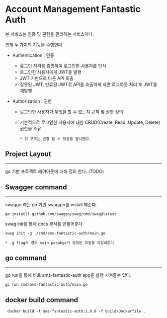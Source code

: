 # Account Management Fantastic Auth

본 서비스는 인증 및 권한을 관리하는 서비스이다.

크게 두 가지의 기능을 수행한다.

- Authentication : 인증
  - 로그인 자격을 증명하여 로그인한 사용자를 인식
  - 로그인한 사용자에게 JWT을 발행
  - JWT 기반으로 다른 API 호출
  - 잘못된 JWT, 만료된 JWT로 API를 호출하게 되면 로그아웃 처리 후 JWT를 재발행

- Authorization : 권한
  - 로그인한 사용자가 무엇을 할 수 있는지 규칙 및 권한 정의
  - 기본적으로 로그인한 사용자에 대한 CRUD(Create, Read, Update, Delete) 권한을 소유

    `* 위 구조는 변경 될 수 있음을 명시한다.`

## Project Layout

---
go 기반 프로젝트 레이아웃에 대해 정의 한다. (TODO)

## Swagger command

---
swaggo 라는 go 기반 swagger를 install 해준다.

```shell
go instatll github.com/swaggo/swag/cmd/swag@latest
```

swag init을 통해 docs 문서를 만들어준다.

```shell
swag init -g ./cmd/ams-fantastic-auth/main.go  
```

`* -g flag의 경우 main pacakge가 정의된 파일을 지정해준다.`

## go command

---
go run을 통해 바로 ams-fantastic-auth app을 실행 시켜줄수 있다.

```shell
go run cmd/ams-fantastic-auth/main.go

```

## docker build command

```shell
 docker build -t ams-fantastic-auth:1.0.0 -f build/Dockerfile .
 ```
